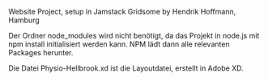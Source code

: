Website Project, setup in Jamstack Gridsome by Hendrik Hoffmann, Hamburg

Der Ordner node_modules wird nicht benötigt, da das Projekt in node.js mit npm install initialisiert werden kann.
NPM lädt dann alle relevanten Packages herunter.


Die Datei Physio-Hellbrook.xd ist die Layoutdatei, erstellt in Adobe XD.
